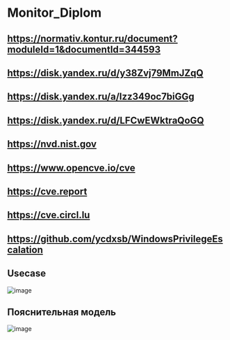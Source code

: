 # Monitor_Diplom

## https://normativ.kontur.ru/document?moduleId=1&documentId=344593

## https://disk.yandex.ru/d/y38Zvj79MmJZqQ

## https://disk.yandex.ru/a/Izz349oc7biGGg

## https://disk.yandex.ru/d/LFCwEWktraQoGQ

## https://nvd.nist.gov

## https://www.opencve.io/cve

## https://cve.report

## https://cve.circl.lu

## https://github.com/ycdxsb/WindowsPrivilegeEscalation

## Usecase
![image](https://github.com/fsocietyV/Monitor_Diplom/assets/72657447/43e951fd-4578-446c-8c92-6c7285152a9e)

## Пояснительная модель
![image](https://github.com/fsocietyV/Monitor_Diplom/assets/72657447/7eb1ca4c-a458-4629-a4ba-95b462aa7d22)

